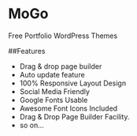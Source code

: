 # MoGo
Free Portfolio WordPress Themes

##Features
- Drag & drop page builder
- Auto update feature
- 100% Responsive Layout Design
- Social Media Friendly
- Google Fonts Usable
- Awesome Font Icons Included
- Drag & Drop Page Builder Facility.
- so on...
